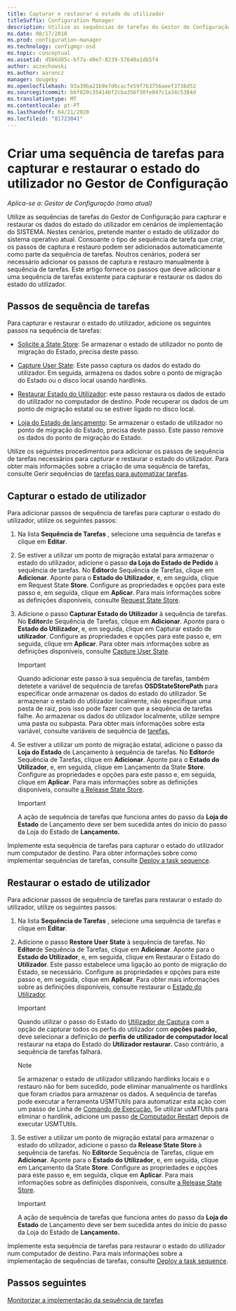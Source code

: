 ```yaml
---
title: Capturar e restaurar o estado do utilizador
titleSuffix: Configuration Manager
description: Utilize as sequências de tarefas do Gestor de Configuração para capturar e restaurar os dados do estado do utilizador em cenários de implementação do SISTEMA.
ms.date: 08/17/2018
ms.prod: configuration-manager
ms.technology: configmgr-osd
ms.topic: conceptual
ms.assetid: d566d85c-bf7a-40e7-8239-57640a1db5f4
author: aczechowski
ms.author: aaroncz
manager: dougeby
ms.openlocfilehash: 93a39ba21b9e7d6cacfe59f763756aeef3736d52
ms.sourcegitcommit: bbf820c35414bf2cba356f30fe047c1a34c5384d
ms.translationtype: MT
ms.contentlocale: pt-PT
ms.lasthandoff: 04/21/2020
ms.locfileid: "81723041"
---
```

# <a name="create-a-task-sequence-to-capture-and-restore-user-state-in-configuration-manager"></a>Criar uma sequência de tarefas para capturar e restaurar o estado do utilizador no Gestor de Configuração

 *Aplica-se a: Gestor de Configuração (ramo atual)*

 Utilize as sequências de tarefas do Gestor de Configuração para capturar e restaurar os dados do estado do utilizador em cenários de implementação do SISTEMA. Nestes cenários, pretende manter o estado de utilizador do sistema operativo atual. Consoante o tipo de sequência de tarefa que criar, os passos de captura e restauro podem ser adicionados automaticamente como parte da sequência de tarefas. Noutros cenários, poderá ser necessário adicionar os passos de captura e restauro manualmente à sequência de tarefas. Este artigo fornece os passos que deve adicionar a uma sequência de tarefas existente para capturar e restaurar os dados do estado do utilizador.  



## <a name="task-sequence-steps"></a>Passos de sequência de tarefas  

Para capturar e restaurar o estado do utilizador, adicione os seguintes passos na sequência de tarefas:  

- [Solicite a State Store](../understand/task-sequence-steps.md#BKMK_RequestStateStore): Se armazenar o estado de utilizador no ponto de migração do Estado, precisa deste passo.  

- [Capture User State](../understand/task-sequence-steps.md#BKMK_CaptureUserState): Este passo captura os dados do estado do utilizador. Em seguida, armazena os dados sobre o ponto de migração do Estado ou o disco local usando hardlinks.  

- [Restaurar Estado do Utilizador](../understand/task-sequence-steps.md#BKMK_RestoreUserState): este passo restaura os dados de estado do utilizador no computador de destino. Pode recuperar os dados de um ponto de migração estatal ou se estiver ligado no disco local.  

- [Loja do Estado de lançamento](../understand/task-sequence-steps.md#BKMK_ReleaseStateStore): Se armazenar o estado de utilizador no ponto de migração do Estado, precisa deste passo. Este passo remove os dados do ponto de migração do Estado.  


 Utilize os seguintes procedimentos para adicionar os passos de sequência de tarefas necessários para capturar e restaurar o estado do utilizador. Para obter mais informações sobre a criação de uma sequência de tarefas, consulte Gerir sequências de [tarefas para automatizar tarefas](manage-task-sequences-to-automate-tasks.md).  



## <a name="capture-the-user-state"></a>Capturar o estado de utilizador  

 Para adicionar passos de sequência de tarefas para capturar o estado do utilizador, utilize os seguintes passos:

1.  Na lista **Sequência de Tarefas** , selecione uma sequência de tarefas e clique em **Editar**.  

2.  Se estiver a utilizar um ponto de migração estatal para armazenar o estado do utilizador, adicione o passo **da Loja do Estado de Pedido** à sequência de tarefas. No **Editor**de Sequência de Tarefas, clique em **Adicionar**. Aponte para o **Estado do Utilizador**, e, em seguida, clique em Request State **Store**. Configure as propriedades e opções para este passo e, em seguida, clique em **Aplicar**. Para mais informações sobre as definições disponíveis, consulte [Request State Store](../understand/task-sequence-steps.md#BKMK_RequestStateStore).  

3.  Adicione o passo **Capturar Estado do Utilizador** à sequência de tarefas. No **Editor**de Sequência de Tarefas, clique em **Adicionar**. Aponte para o **Estado do Utilizador**, e, em seguida, clique em Capturar estado de **utilizador**. Configure as propriedades e opções para este passo e, em seguida, clique em **Aplicar**. Para obter mais informações sobre as definições disponíveis, consulte [Capture User State](../understand/task-sequence-steps.md#BKMK_CaptureUserState).  

    > [!IMPORTANT]  
    >  Quando adicionar este passo à sua sequência de tarefas, também detetete a variável de sequência de tarefas **OSDStateStorePath** para especificar onde armazenar os dados do estado do utilizador. Se armazenar o estado do utilizador localmente, não especifique uma pasta de raiz, pois isso pode fazer com que a sequência de tarefas falhe. Ao armazenar os dados do utilizador localmente, utilize sempre uma pasta ou subpasta. Para obter mais informações sobre esta variável, consulte variáveis de sequência de [tarefas.](../understand/task-sequence-variables.md#OSDStateStorePath)  

4.  Se estiver a utilizar um ponto de migração estatal, adicione o passo da **Loja do Estado** de Lançamento à sequência de tarefas. No **Editor**de Sequência de Tarefas, clique em **Adicionar**. Aponte para o **Estado do Utilizador**, e, em seguida, clique em Lançamento da State **Store**. Configure as propriedades e opções para este passo e, em seguida, clique em **Aplicar**. Para mais informações sobre as definições disponíveis, consulte [a Release State Store](../understand/task-sequence-steps.md#BKMK_ReleaseStateStore).  

    > [!IMPORTANT]  
    >  A ação de sequência de tarefas que funciona antes do passo da **Loja do Estado** de Lançamento deve ser bem sucedida antes do início do passo da Loja do Estado de **Lançamento.**  


 Implemente esta sequência de tarefas para capturar o estado do utilizador num computador de destino. Para obter informações sobre como implementar sequências de tarefas, consulte [Deploy a task sequence](deploy-a-task-sequence.md).  



## <a name="restore-the-user-state"></a>Restaurar o estado de utilizador  

 Para adicionar passos de sequência de tarefas para restaurar o estado do utilizador, utilize os seguintes passos:

1. Na lista **Sequência de Tarefas** , selecione uma sequência de tarefas e clique em **Editar**.  

2. Adicione o passo **Restore User State** à sequência de tarefas. No **Editor**de Sequência de Tarefas, clique em **Adicionar**. Aponte para o **Estado do Utilizador**, e, em seguida, clique em Restaurar o Estado do **Utilizador**. Este passo estabelece uma ligação ao ponto de migração do Estado, se necessário. Configure as propriedades e opções para este passo e, em seguida, clique em **Aplicar**. Para obter mais informações sobre as definições disponíveis, consulte restaurar o [Estado do Utilizador](../understand/task-sequence-steps.md#BKMK_RestoreUserState).  

   > [!Important]  
   >  Quando utilizar o passo do Estado do [Utilizador de Captura](../understand/task-sequence-steps.md#BKMK_CaptureUserState) com a opção de capturar todos os perfis do utilizador com **opções padrão,** deve selecionar a definição de **perfis de utilizador de computador local** restaurar na etapa do Estado do **Utilizador restaurar.** Caso contrário, a sequência de tarefas falhará.  

   > [!Note]  
   > Se armazenar o estado de utilizador utilizando hardlinks locais e o restauro não for bem sucedido, pode eliminar manualmente os hardlinks que foram criados para armazenar os dados. A sequência de tarefas pode executar a ferramenta USMTUtils para automatizar esta ação com um passo de Linha de [Comando de Execução.](../understand/task-sequence-steps.md#BKMK_RunCommandLine) Se utilizar usMTUtils para eliminar o hardlink, adicione um passo [de Computador Restart](../understand/task-sequence-steps.md#BKMK_RestartComputer) depois de executar USMTUtils.  

3. Se estiver a utilizar um ponto de migração estatal para armazenar o estado do utilizador, adicione o passo da **Release State Store** à sequência de tarefas. No **Editor**de Sequência de Tarefas, clique em **Adicionar**. Aponte para o **Estado do Utilizador**, e, em seguida, clique em Lançamento da State **Store**. Configure as propriedades e opções para este passo e, em seguida, clique em **Aplicar**. Para mais informações sobre as definições disponíveis, consulte [a Release State Store](../understand/task-sequence-steps.md#BKMK_ReleaseStateStore).  

   > [!IMPORTANT]  
   >  A ação de sequência de tarefas que funciona antes do passo da **Loja do Estado** de Lançamento deve ser bem sucedida antes do início do passo da Loja do Estado de **Lançamento.**  


 Implemente esta sequência de tarefas para restaurar o estado do utilizador num computador de destino. Para mais informações sobre a implementação de sequências de tarefas, consulte [Deploy a task sequence](deploy-a-task-sequence.md).  



## <a name="next-steps"></a>Passos seguintes

[Monitorizar a implementação da sequência de tarefas](monitor-operating-system-deployments.md#BKMK_TSDeployStatus)

